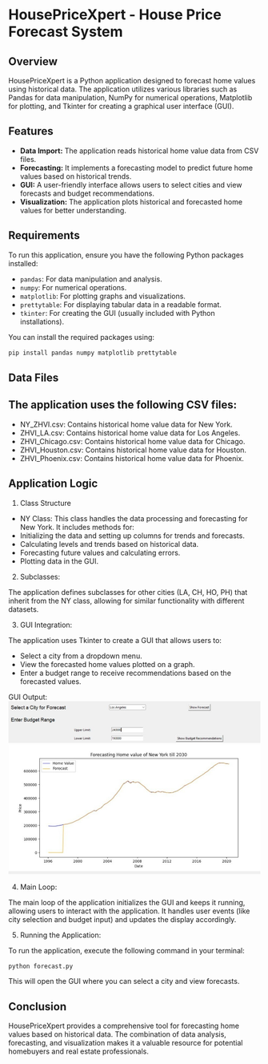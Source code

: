 # HousePriceXpert - House Price Forecast System

## Overview

HousePriceXpert is a Python application designed to forecast home values using historical data. The application utilizes various libraries such as Pandas for data manipulation, NumPy for numerical operations, Matplotlib for plotting, and Tkinter for creating a graphical user interface (GUI).

## Features

*   **Data Import:** The application reads historical home value data from CSV files.
*   **Forecasting:** It implements a forecasting model to predict future home values based on historical trends.
*   **GUI:** A user-friendly interface allows users to select cities and view forecasts and budget recommendations.
*   **Visualization:** The application plots historical and forecasted home values for better understanding.

## Requirements

To run this application, ensure you have the following Python packages installed:

*   `pandas`: For data manipulation and analysis.
*   `numpy`: For numerical operations.
*   `matplotlib`: For plotting graphs and visualizations.
*   `prettytable`: For displaying tabular data in a readable format.
*   `tkinter`: For creating the GUI (usually included with Python installations).

You can install the required packages using:

```bash
pip install pandas numpy matplotlib prettytable
```
## Data Files

## The application uses the following CSV files:

*    NY_ZHVI.csv: Contains historical home value data for New York.
*    ZHVI_LA.csv: Contains historical home value data for Los Angeles.
*    ZHVI_Chicago.csv: Contains historical home value data for Chicago.
*    ZHVI_Houston.csv: Contains historical home value data for Houston.
*    ZHVI_Phoenix.csv: Contains historical home value data for Phoenix.

## Application Logic

1. Class Structure
*    NY Class: This class handles the data processing and forecasting for New York. It includes methods for:
*    Initializing the data and setting up columns for trends and forecasts.
*    Calculating levels and trends based on historical data.
*    Forecasting future values and calculating errors.
*    Plotting data in the GUI.

2. Subclasses:
   
The application defines subclasses for other cities (LA, CH, HO, PH) that inherit from the NY class, allowing for similar functionality with different datasets.

3. GUI Integration:
   
The application uses Tkinter to create a GUI that allows users to:
*	Select a city from a dropdown menu.
*	View the forecasted home values plotted on a graph.
*	Enter a budget range to receive recommendations based on the forecasted values.

GUI Output:
![image cannot be displayed](image_gui.jpg)

4. Main Loop:
   
The main loop of the application initializes the GUI and keeps it running, allowing users to interact with the application.  It handles user events (like city selection and budget input) and updates the display accordingly.

5. Running the Application:
   
To run the application, execute the following command in your terminal:

```Bash
python forecast.py
```
This will open the GUI where you can select a city and view forecasts.

## Conclusion
HousePriceXpert provides a comprehensive tool for forecasting home values based on historical data. The combination of data analysis, forecasting, and visualization makes it a valuable resource for potential homebuyers and real estate professionals.
